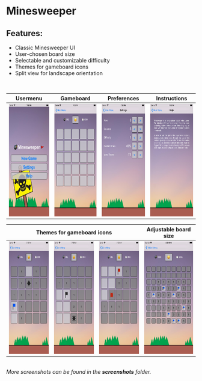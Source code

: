 # Minesweeper

## Features:
  * Classic Minesweeper UI
  * User-chosen board size
  * Selectable and customizable difficulty
  * Themes for gameboard icons
  * Split view for landscape orientation
<br/>

<table>
    <thead>
        <tr>
            <th>Usermenu</th>
            <th>Gameboard</th>
            <th>Preferences</th>
            <th>Instructions</th>
        </tr>
    </thead>
    <tbody>
        <tr>
            <td><img src="screenshots/screenshot01.png" height="300"></td>
            <td><img src="screenshots/screenshot04.png" height="300"></td>
            <td><img src="screenshots/screenshot03.png" height="300"></td>
            <td><img src="screenshots/screenshot02.png" height="300"></td>
        </tr>
    </tbody>
</table>

<table>
    <thead>
        <tr>
            <th colspan=3>Themes for gameboard icons</th>
            <th>Adjustable board size</th>
        </tr>
    </thead>
    <tbody>
        <tr>
            <td><img src="screenshots/screenshot05.png" height="300"></td>
            <td><img src="screenshots/screenshot06.png" height="300"></td>
            <td><img src="screenshots/screenshot07.png" height="300"></td>
            <td><img src="screenshots/screenshot08.png" height="300"></td>
        </tr>
    </tbody>
</table>

<br/>
<i>More screenshots can be found in the <b>screenshots</b> folder.</i>
